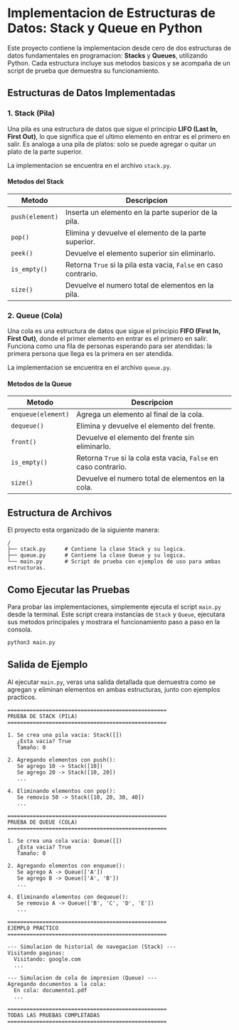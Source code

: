 # Implementacion de Estructuras de Datos: Stack y Queue en Python

Este proyecto contiene la implementacion desde cero de dos estructuras de datos fundamentales en programacion: **Stacks** y **Queues**, utilizando Python. Cada estructura incluye sus metodos basicos y se acompaña de un script de prueba que demuestra su funcionamiento.

## Estructuras de Datos Implementadas

### 1. Stack (Pila)

Una pila es una estructura de datos que sigue el principio **LIFO (Last In, First Out)**, lo que significa que el ultimo elemento en entrar es el primero en salir. Es analoga a una pila de platos: solo se puede agregar o quitar un plato de la parte superior.

La implementacion se encuentra en el archivo `stack.py`.

#### Metodos del Stack

| Metodo         | Descripcion                                           |
|----------------|-------------------------------------------------------|
| `push(element)`| Inserta un elemento en la parte superior de la pila.  |
| `pop()`        | Elimina y devuelve el elemento de la parte superior.  |
| `peek()`       | Devuelve el elemento superior sin eliminarlo.         |
| `is_empty()`   | Retorna `True` si la pila esta vacia, `False` en caso contrario. |
| `size()`       | Devuelve el numero total de elementos en la pila.     |

### 2. Queue (Cola)

Una cola es una estructura de datos que sigue el principio **FIFO (First In, First Out)**, donde el primer elemento en entrar es el primero en salir. Funciona como una fila de personas esperando para ser atendidas: la primera persona que llega es la primera en ser atendida.

La implementacion se encuentra en el archivo `queue.py`.

#### Metodos de la Queue

| Metodo           | Descripcion                                         |
|------------------|-----------------------------------------------------|
| `enqueue(element)`| Agrega un elemento al final de la cola.             |
| `dequeue()`      | Elimina y devuelve el elemento del frente.          |
| `front()`        | Devuelve el elemento del frente sin eliminarlo.     |
| `is_empty()`     | Retorna `True` si la cola esta vacia, `False` en caso contrario. |
| `size()`         | Devuelve el numero total de elementos en la cola.   |

## Estructura de Archivos

El proyecto esta organizado de la siguiente manera:

```
/
├── stack.py      # Contiene la clase Stack y su logica.
├── queue.py      # Contiene la clase Queue y su logica.
└── main.py       # Script de prueba con ejemplos de uso para ambas estructuras.
```

## Como Ejecutar las Pruebas

Para probar las implementaciones, simplemente ejecuta el script `main.py` desde la terminal. Este script creara instancias de `Stack` y `Queue`, ejecutara sus metodos principales y mostrara el funcionamiento paso a paso en la consola.

```bash
python3 main.py
```

## Salida de Ejemplo

Al ejecutar `main.py`, veras una salida detallada que demuestra como se agregan y eliminan elementos en ambas estructuras, junto con ejemplos practicos.

```
==================================================
PRUEBA DE STACK (PILA)
==================================================

1. Se crea una pila vacia: Stack([])
   ¿Esta vacia? True
   Tamaño: 0

2. Agregando elementos con push():
   Se agrego 10 -> Stack([10])
   Se agrego 20 -> Stack([10, 20])
   ...

4. Eliminando elementos con pop():
   Se removio 50 -> Stack([10, 20, 30, 40])
   ...

==================================================
PRUEBA DE QUEUE (COLA)
==================================================

1. Se crea una cola vacia: Queue([])
   ¿Esta vacia? True
   Tamaño: 0

2. Agregando elementos con enqueue():
   Se agrego A -> Queue(['A'])
   Se agrego B -> Queue(['A', 'B'])
   ...

4. Eliminando elementos con dequeue():
   Se removio A -> Queue(['B', 'C', 'D', 'E'])
   ...

==================================================
EJEMPLO PRACTICO
==================================================

--- Simulacion de historial de navegacion (Stack) ---
Visitando paginas:
  Visitando: google.com
  ...

--- Simulacion de cola de impresion (Queue) ---
Agregando documentos a la cola:
  En cola: documento1.pdf
  ...

==================================================
TODAS LAS PRUEBAS COMPLETADAS
==================================================
```
